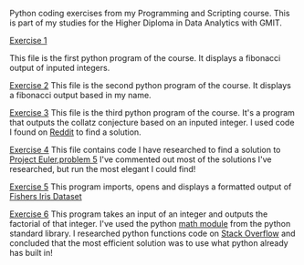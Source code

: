 Python coding exercises from my Programming and Scripting course.
This is part of my studies for the Higher Diploma in Data Analytics with GMIT.

[Exercise 1](https://github.com/patmcdonald/ProgScript/blob/master/fib.py)

This file is the first python program of the course. It displays a fibonacci output of inputed integers.

[Exercise 2](https://github.com/patmcdonald/ProgScript/blob/master/fibname.py)
This file is the second python program of the course. It displays a fibonacci output based in my name.

[Exercise 3](https://github.com/patmcdonald/ProgScript/blob/master/collatz.py)
This file is the third python program of the course. 
It's a program that outputs the collatz conjecture based on an inputed integer.
I used code I found on [Reddit](https://www.reddit.com/r/Python/comments/57r6bf/collatz_conjecture_program/?st=jdhil1j5&sh=ba8fd995) to find a solution.

[Exercise 4](https://github.com/patmcdonald/ProgScript/blob/master/euler5.py)
This file contains code I have researched to find a solution to [Project Euler,problem 5](https://projecteuler.net/problem=5)
I've commented out most of the solutions I've researched, but run the most elegant I could find!

[Exercise 5](https://github.com/patmcdonald/ProgScript/blob/master/openfile.py)
This program imports, opens and displays a formatted output of [Fishers Iris Dataset](https://archive.ics.uci.edu/ml/datasets/iris)

[Exercise 6](https://github.com/patmcdonald/ProgScript/blob/master/factorial.py)
This program takes an input of an integer and outputs the factorial of that integer.
I've used the python [math module](https://docs.python.org/3/library/math.html) from the python standard library.
I researched python functions code on [Stack Overflow](https://stackoverflow.com/questions/5136447/function-for-factorial-in-python)
and concluded that the most efficient solution was to use what python already has built in!
